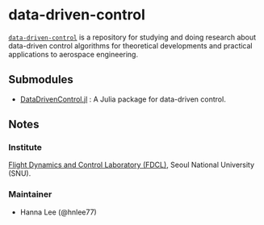 # data-driven-control
[`data-driven-control`](https://github.com/fdcl-data-driven-control/data-driven-control) is a repository for studying and doing research about data-driven control algorithms for theoretical developments and practical applications to aerospace engineering.

## Submodules 
- [DataDrivenControl.jl](https://github.com/fdcl-data-driven-control/DataDrivenControl.jl) : A Julia package for data-driven control.

## Notes
### Institute
[Flight Dynamics and Control Laboratory (FDCL)](http://fdcl.snu.ac.kr/wordpress/), Seoul National University (SNU).

### Maintainer
- Hanna Lee (@hnlee77)

